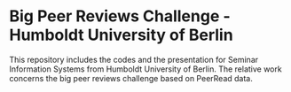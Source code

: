 # Big Peer Reviews Challenge - Humboldt University of Berlin
This repository includes the codes and the presentation for Seminar Information Systems from Humboldt University of Berlin.
The relative work concerns the big peer reviews challenge based on PeerRead data.
